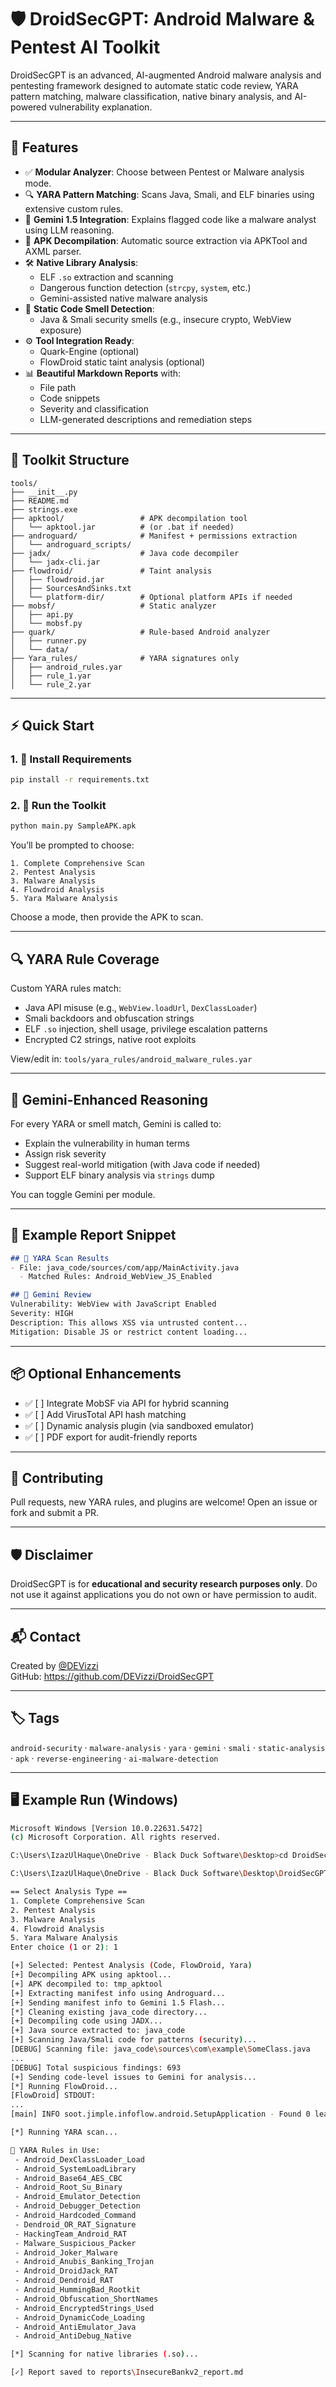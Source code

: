 # 🛡️ DroidSecGPT: Android Malware & Pentest AI Toolkit

DroidSecGPT is an advanced, AI-augmented Android malware analysis and pentesting framework designed to automate static code review, YARA pattern matching, malware classification, native binary analysis, and AI-powered vulnerability explanation.

---

## 🚀 Features

- ✅ **Modular Analyzer**: Choose between Pentest or Malware analysis mode.
- 🔍 **YARA Pattern Matching**: Scans Java, Smali, and ELF binaries using extensive custom rules.
- 🧠 **Gemini 1.5 Integration**: Explains flagged code like a malware analyst using LLM reasoning.
- 📂 **APK Decompilation**: Automatic source extraction via APKTool and AXML parser.
- 🛠️ **Native Library Analysis**:
  - ELF `.so` extraction and scanning
  - Dangerous function detection (`strcpy`, `system`, etc.)
  - Gemini-assisted native malware analysis
- 🧪 **Static Code Smell Detection**:
  - Java & Smali security smells (e.g., insecure crypto, WebView exposure)
- ⚙️ **Tool Integration Ready**:
  - Quark-Engine (optional)
  - FlowDroid static taint analysis (optional)
- 📊 **Beautiful Markdown Reports** with:
  - File path
  - Code snippets
  - Severity and classification
  - LLM-generated descriptions and remediation steps

---

## 🧰 Toolkit Structure

```
tools/
├── __init__.py
├── README.md
├── strings.exe
├── apktool/                 # APK decompilation tool
│   └── apktool.jar          # (or .bat if needed)
├── androguard/              # Manifest + permissions extraction
│   └── androguard_scripts/
├── jadx/                    # Java code decompiler
│   └── jadx-cli.jar
├── flowdroid/               # Taint analysis
│   ├── flowdroid.jar
│   ├── SourcesAndSinks.txt
│   └── platform-dir/        # Optional platform APIs if needed
├── mobsf/                   # Static analyzer
│   ├── api.py
│   └── mobsf.py
├── quark/                   # Rule-based Android analyzer
│   ├── runner.py
│   └── data/
├── Yara_rules/              # YARA signatures only
│   ├── android_rules.yar
│   ├── rule_1.yar
│   └── rule_2.yar
```

---

## ⚡ Quick Start

### 1. 🔧 Install Requirements

```bash
pip install -r requirements.txt
```

### 2. 🧪 Run the Toolkit

```bash
python main.py SampleAPK.apk
```

You’ll be prompted to choose:

```
1. Complete Comprehensive Scan
2. Pentest Analysis
3. Malware Analysis
4. Flowdroid Analysis
5. Yara Malware Analysis
```

Choose a mode, then provide the APK to scan.

---

## 🔍 YARA Rule Coverage

Custom YARA rules match:
- Java API misuse (e.g., `WebView.loadUrl`, `DexClassLoader`)
- Smali backdoors and obfuscation strings
- ELF `.so` injection, shell usage, privilege escalation patterns
- Encrypted C2 strings, native root exploits

View/edit in: `tools/yara_rules/android_malware_rules.yar`

---

## 🧠 Gemini-Enhanced Reasoning

For every YARA or smell match, Gemini is called to:

- Explain the vulnerability in human terms
- Assign risk severity
- Suggest real-world mitigation (with Java code if needed)
- Support ELF binary analysis via `strings` dump

You can toggle Gemini per module.

---

## 📄 Example Report Snippet

```markdown
## 🔎 YARA Scan Results
- File: java_code/sources/com/app/MainActivity.java
  - Matched Rules: Android_WebView_JS_Enabled

## 🤖 Gemini Review
Vulnerability: WebView with JavaScript Enabled  
Severity: HIGH  
Description: This allows XSS via untrusted content...  
Mitigation: Disable JS or restrict content loading...  
```

---

## 📦 Optional Enhancements

- ✅ [ ] Integrate MobSF via API for hybrid scanning
- ✅ [ ] Add VirusTotal API hash matching
- ✅ [ ] Dynamic analysis plugin (via sandboxed emulator)
- ✅ [ ] PDF export for audit-friendly reports

---

## 🤝 Contributing

Pull requests, new YARA rules, and plugins are welcome! Open an issue or fork and submit a PR.

---

## 🛡️ Disclaimer

DroidSecGPT is for **educational and security research purposes only**. Do not use it against applications you do not own or have permission to audit.

---

## 📬 Contact

Created by [@DEVizzi](https://github.com/DEVizzi)  
GitHub: https://github.com/DEVizzi/DroidSecGPT

---

## 🏷️ Tags

`android-security` · `malware-analysis` · `yara` · `gemini` · `smali` · `static-analysis` · `apk` · `reverse-engineering` · `ai-malware-detection`

---

## 🖥️ Example Run (Windows)

```bash
Microsoft Windows [Version 10.0.22631.5472]
(c) Microsoft Corporation. All rights reserved.

C:\Users\IzazUlHaque\OneDrive - Black Duck Software\Desktop>cd DroidSecGPT

C:\Users\IzazUlHaque\OneDrive - Black Duck Software\Desktop\DroidSecGPT>python main.py InsecureBankv2.apk

== Select Analysis Type ==
1. Complete Comprehensive Scan
2. Pentest Analysis
3. Malware Analysis
4. Flowdroid Analysis
5. Yara Malware Analysis
Enter choice (1 or 2): 1

[+] Selected: Pentest Analysis (Code, FlowDroid, Yara)
[+] Decompiling APK using apktool...
[+] APK decompiled to: tmp_apktool
[+] Extracting manifest info using Androguard...
[+] Sending manifest info to Gemini 1.5 Flash...
[*] Cleaning existing java_code directory...
[+] Decompiling code using JADX...
[+] Java source extracted to: java_code
[+] Scanning Java/Smali code for patterns (security)...
[DEBUG] Scanning file: java_code\sources\com\example\SomeClass.java
...
[DEBUG] Total suspicious findings: 693
[+] Sending code-level issues to Gemini for analysis...
[*] Running FlowDroid...
[FlowDroid] STDOUT:
...
[main] INFO soot.jimple.infoflow.android.SetupApplication - Found 0 leaks

[*] Running YARA scan...

🧠 YARA Rules in Use:
 - Android_DexClassLoader_Load
 - Android_SystemLoadLibrary
 - Android_Base64_AES_CBC
 - Android_Root_Su_Binary
 - Android_Emulator_Detection
 - Android_Debugger_Detection
 - Android_Hardcoded_Command
 - Dendroid_OR_RAT_Signature
 - HackingTeam_Android_RAT
 - Malware_Suspicious_Packer
 - Android_Joker_Malware
 - Android_Anubis_Banking_Trojan
 - Android_DroidJack_RAT
 - Android_Dendroid_RAT
 - Android_HummingBad_Rootkit
 - Android_Obfuscation_ShortNames
 - Android_EncryptedStrings_Used
 - Android_DynamicCode_Loading
 - Android_AntiEmulator_Java
 - Android_AntiDebug_Native

[*] Scanning for native libraries (.so)...

[✓] Report saved to reports\InsecureBankv2_report.md
```

